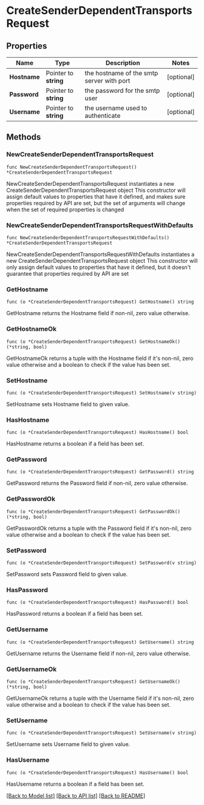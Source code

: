 # CreateSenderDependentTransportsRequest

## Properties

Name | Type | Description | Notes
------------ | ------------- | ------------- | -------------
**Hostname** | Pointer to **string** | the hostname of the smtp server with port | [optional] 
**Password** | Pointer to **string** | the password for the smtp user | [optional] 
**Username** | Pointer to **string** | the username used to authenticate | [optional] 

## Methods

### NewCreateSenderDependentTransportsRequest

`func NewCreateSenderDependentTransportsRequest() *CreateSenderDependentTransportsRequest`

NewCreateSenderDependentTransportsRequest instantiates a new CreateSenderDependentTransportsRequest object
This constructor will assign default values to properties that have it defined,
and makes sure properties required by API are set, but the set of arguments
will change when the set of required properties is changed

### NewCreateSenderDependentTransportsRequestWithDefaults

`func NewCreateSenderDependentTransportsRequestWithDefaults() *CreateSenderDependentTransportsRequest`

NewCreateSenderDependentTransportsRequestWithDefaults instantiates a new CreateSenderDependentTransportsRequest object
This constructor will only assign default values to properties that have it defined,
but it doesn't guarantee that properties required by API are set

### GetHostname

`func (o *CreateSenderDependentTransportsRequest) GetHostname() string`

GetHostname returns the Hostname field if non-nil, zero value otherwise.

### GetHostnameOk

`func (o *CreateSenderDependentTransportsRequest) GetHostnameOk() (*string, bool)`

GetHostnameOk returns a tuple with the Hostname field if it's non-nil, zero value otherwise
and a boolean to check if the value has been set.

### SetHostname

`func (o *CreateSenderDependentTransportsRequest) SetHostname(v string)`

SetHostname sets Hostname field to given value.

### HasHostname

`func (o *CreateSenderDependentTransportsRequest) HasHostname() bool`

HasHostname returns a boolean if a field has been set.

### GetPassword

`func (o *CreateSenderDependentTransportsRequest) GetPassword() string`

GetPassword returns the Password field if non-nil, zero value otherwise.

### GetPasswordOk

`func (o *CreateSenderDependentTransportsRequest) GetPasswordOk() (*string, bool)`

GetPasswordOk returns a tuple with the Password field if it's non-nil, zero value otherwise
and a boolean to check if the value has been set.

### SetPassword

`func (o *CreateSenderDependentTransportsRequest) SetPassword(v string)`

SetPassword sets Password field to given value.

### HasPassword

`func (o *CreateSenderDependentTransportsRequest) HasPassword() bool`

HasPassword returns a boolean if a field has been set.

### GetUsername

`func (o *CreateSenderDependentTransportsRequest) GetUsername() string`

GetUsername returns the Username field if non-nil, zero value otherwise.

### GetUsernameOk

`func (o *CreateSenderDependentTransportsRequest) GetUsernameOk() (*string, bool)`

GetUsernameOk returns a tuple with the Username field if it's non-nil, zero value otherwise
and a boolean to check if the value has been set.

### SetUsername

`func (o *CreateSenderDependentTransportsRequest) SetUsername(v string)`

SetUsername sets Username field to given value.

### HasUsername

`func (o *CreateSenderDependentTransportsRequest) HasUsername() bool`

HasUsername returns a boolean if a field has been set.


[[Back to Model list]](../README.md#documentation-for-models) [[Back to API list]](../README.md#documentation-for-api-endpoints) [[Back to README]](../README.md)


